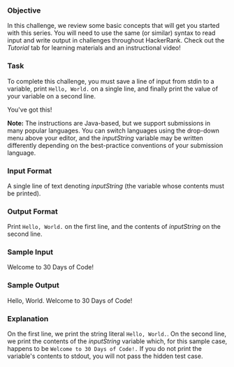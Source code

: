 ### Objective
In this challenge, we review some basic concepts that will get you started with this series. You will need to use the same (or similar) syntax to read input and write output in challenges throughout HackerRank. Check out the _Tutorial_ tab for learning materials and an instructional video!

### Task
To complete this challenge, you must save a line of input from stdin to a variable, print `Hello, World.` on a single line, and finally print the value of your variable on a second line.

You've got this!

**Note:** The instructions are Java-based, but we support submissions in many popular languages. You can switch languages using the drop-down menu above your editor, and the  _inputString_ variable may be written differently depending on the best-practice conventions of your submission language.

### Input Format

A single line of text denoting _inputString_ (the variable whose contents must be printed).

### Output Format

Print `Hello, World.` on the first line, and the contents of _inputString_ on the second line.

### Sample Input

Welcome to 30 Days of Code!

### Sample Output

Hello, World. 
Welcome to 30 Days of Code!

### Explanation

On the first line, we print the string literal `Hello, World.`. On the second line, we print the contents of the _inputString_ variable which, for this sample case, happens to be `Welcome to 30 Days of Code!.` If you do not print the variable's contents to stdout, you will not pass the hidden test case.